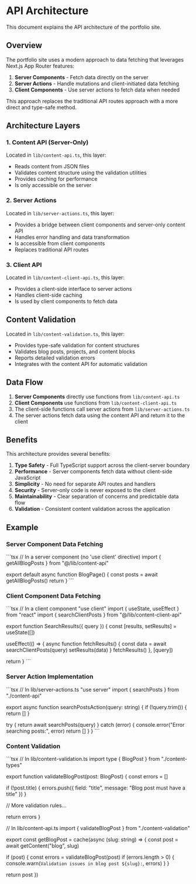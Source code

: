 # API Architecture

This document explains the API architecture of the portfolio site.

## Overview

The portfolio site uses a modern approach to data fetching that leverages Next.js App Router features:

1. **Server Components** - Fetch data directly on the server
2. **Server Actions** - Handle mutations and client-initiated data fetching
3. **Client Components** - Use server actions to fetch data when needed

This approach replaces the traditional API routes approach with a more direct and type-safe method.

## Architecture Layers

### 1. Content API (Server-Only)

Located in `lib/content-api.ts`, this layer:
- Reads content from JSON files
- Validates content structure using the validation utilities
- Provides caching for performance
- Is only accessible on the server

### 2. Server Actions

Located in `lib/server-actions.ts`, this layer:
- Provides a bridge between client components and server-only content API
- Handles error handling and data transformation
- Is accessible from client components
- Replaces traditional API routes

### 3. Client API

Located in `lib/content-client-api.ts`, this layer:
- Provides a client-side interface to server actions
- Handles client-side caching
- Is used by client components to fetch data

## Content Validation

Located in `lib/content-validation.ts`, this layer:
- Provides type-safe validation for content structures
- Validates blog posts, projects, and content blocks
- Reports detailed validation errors
- Integrates with the content API for automatic validation

## Data Flow

1. **Server Components** directly use functions from `lib/content-api.ts`
2. **Client Components** use functions from `lib/content-client-api.ts`
3. The client-side functions call server actions from `lib/server-actions.ts`
4. The server actions fetch data using the content API and return it to the client

## Benefits

This architecture provides several benefits:

1. **Type Safety** - Full TypeScript support across the client-server boundary
2. **Performance** - Server components fetch data without client-side JavaScript
3. **Simplicity** - No need for separate API routes and handlers
4. **Security** - Server-only code is never exposed to the client
5. **Maintainability** - Clear separation of concerns and predictable data flow
6. **Validation** - Consistent content validation across the application

## Example

### Server Component Data Fetching

\`\`\`tsx
// In a server component (no 'use client' directive)
import { getAllBlogPosts } from "@/lib/content-api"

export default async function BlogPage() {
  const posts = await getAllBlogPosts()
  return <BlogList posts={posts} />
}
\`\`\`

### Client Component Data Fetching

\`\`\`tsx
// In a client component
"use client"
import { useState, useEffect } from "react"
import { searchClientPosts } from "@/lib/content-client-api"

export function SearchResults({ query }) {
  const [results, setResults] = useState([])
  
  useEffect(() => {
    async function fetchResults() {
      const data = await searchClientPosts(query)
      setResults(data)
    }
    fetchResults()
  }, [query])
  
  return <ResultsList results={results} />
}
\`\`\`

### Server Action Implementation

\`\`\`tsx
// In lib/server-actions.ts
"use server"
import { searchPosts } from "./content-api"

export async function searchPostsAction(query: string) {
  if (!query.trim()) {
    return []
  }
  
  try {
    return await searchPosts(query)
  } catch (error) {
    console.error("Error searching posts:", error)
    return []
  }
}
\`\`\`

### Content Validation

\`\`\`tsx
// In lib/content-validation.ts
import type { BlogPost } from "./content-types"

export function validateBlogPost(post: BlogPost) {
  const errors = []
  
  if (!post.title) {
    errors.push({ field: "title", message: "Blog post must have a title" })
  }
  
  // More validation rules...
  
  return errors
}

// In lib/content-api.ts
import { validateBlogPost } from "./content-validation"

export const getBlogPost = cache(async (slug: string) => {
  const post = await getContent<BlogPost>("blog", slug)
  
  if (post) {
    const errors = validateBlogPost(post)
    if (errors.length > 0) {
      console.warn(`Validation issues in blog post ${slug}:`, errors)
    }
  }
  
  return post
})
